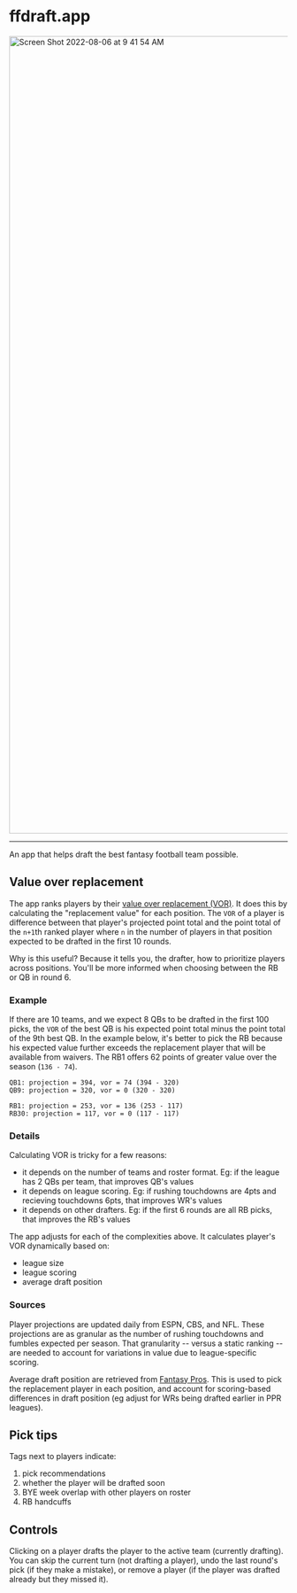 # ffdraft.app

<img width="1440" alt="Screen Shot 2022-08-06 at 9 41 54 AM" src="https://user-images.githubusercontent.com/13923102/183251462-b66d5479-119a-4933-a96d-0198bb569edb.png">

------

An app that helps draft the best fantasy football team possible.

## Value over replacement

The app ranks players by their [value over replacement (VOR)](https://support.fantasypros.com/hc/en-us/articles/115005868747-What-is-value-based-drafting-What-do-player-draft-values-mean-VORP-VONA-VOLS-VBD-). It does this by calculating the "replacement value" for each position. The `VOR` of a player is difference between that player's projected point total and the point total of the `n+1`th ranked player where `n` in the number of players in that position expected to be drafted in the first 10 rounds.

Why is this useful? Because it tells you, the drafter, how to prioritize players across positions. You'll be more informed when choosing between the RB or QB in round 6.

### Example

If there are 10 teams, and we expect 8 QBs to be drafted in the first 100 picks, the `VOR` of the best QB is his expected point total minus the point total of the 9th best QB. In the example below, it's better to pick the RB because his expected value further exceeds the replacement player that will be available from waivers. The RB1 offers 62 points of greater value over the season (`136 - 74`).

```
QB1: projection = 394, vor = 74 (394 - 320)
QB9: projection = 320, vor = 0 (320 - 320)

RB1: projection = 253, vor = 136 (253 - 117)
RB30: projection = 117, vor = 0 (117 - 117)
```

### Details

Calculating VOR is tricky for a few reasons:
- it depends on the number of teams and roster format. Eg: if the league has 2 QBs per team, that improves QB's values
- it depends on league scoring. Eg: if rushing touchdowns are 4pts and recieving touchdowns 6pts, that improves WR's values
- it depends on other drafters. Eg: if the first 6 rounds are all RB picks, that improves the RB's values

The app adjusts for each of the complexities above. It calculates player's VOR dynamically based on:
- league size
- league scoring
- average draft position

### Sources

Player projections are updated daily from ESPN, CBS, and NFL. These projections are as granular as the number of rushing touchdowns and fumbles expected per season. That granularity -- versus a static ranking -- are needed to account for variations in value due to league-specific scoring.

Average draft position are retrieved from [Fantasy Pros](https://www.fantasypros.com/nfl/adp/overall.php). This is used to pick the replacement player in each position, and account for scoring-based differences in draft position (eg adjust for WRs being drafted earlier in PPR leagues).

## Pick tips

Tags next to players indicate:
1. pick recommendations
2. whether the player will be drafted soon
3. BYE week overlap with other players on roster
4. RB handcuffs

## Controls

Clicking on a player drafts the player to the active team (currently drafting). You can skip the current turn (not drafting a player), undo the last round's pick (if they make a mistake), or remove a player (if the player was drafted already but they missed it).
